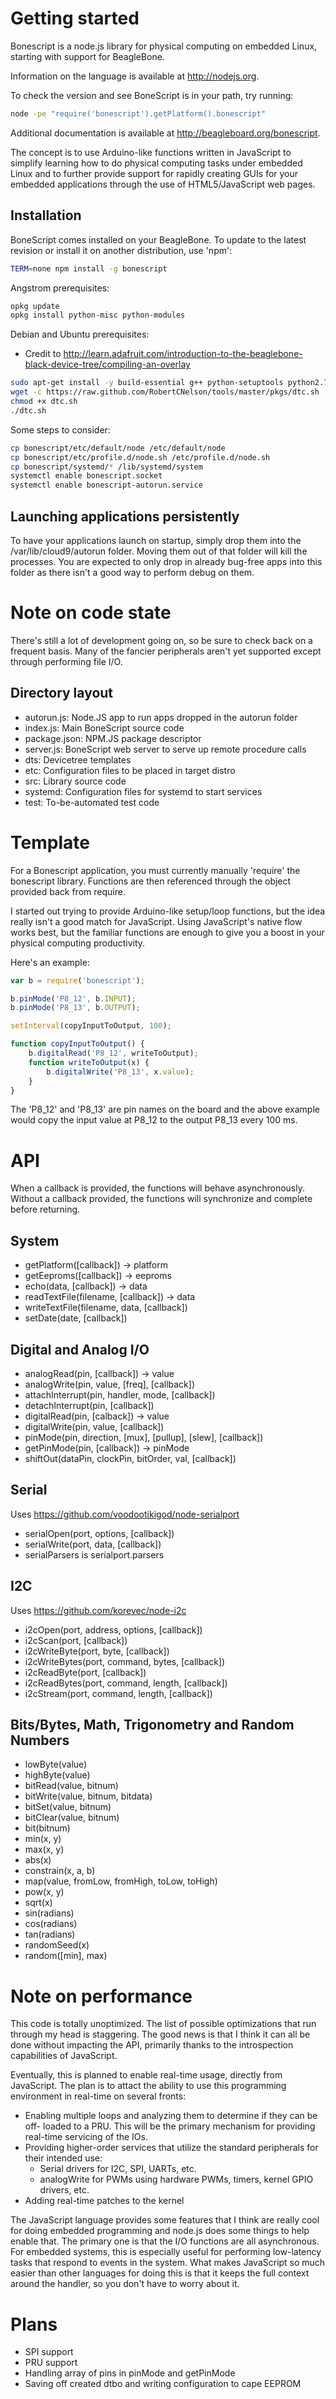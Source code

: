 Getting started
===============
Bonescript is a node.js library for physical computing on embedded Linux,
starting with support for BeagleBone.

Information on the language is available at http://nodejs.org.

To check the version and see BoneScript is in your path, try running:
````sh
node -pe "require('bonescript').getPlatform().bonescript"
````

Additional documentation is available at http://beagleboard.org/bonescript.

The concept is to use Arduino-like functions written in JavaScript to
simplify learning how to do physical computing tasks under embedded Linux
and to further provide support for rapidly creating GUIs for your embedded
applications through the use of HTML5/JavaScript web pages.


Installation
------------
BoneScript comes installed on your BeagleBone. To update
to the latest revision or install it on another distribution, use 'npm':

````sh
TERM=none npm install -g bonescript
````

Angstrom prerequisites:
````sh
opkg update
opkg install python-misc python-modules
````

Debian and Ubuntu prerequisites:
* Credit to http://learn.adafruit.com/introduction-to-the-beaglebone-black-device-tree/compiling-an-overlay
````sh
sudo apt-get install -y build-essential g++ python-setuptools python2.7-dev
wget -c https://raw.github.com/RobertCNelson/tools/master/pkgs/dtc.sh
chmod +x dtc.sh
./dtc.sh
````

Some steps to consider:
````sh
cp bonescript/etc/default/node /etc/default/node
cp bonescript/etc/profile.d/node.sh /etc/profile.d/node.sh
cp bonescript/systemd/* /lib/systemd/system
systemctl enable bonescript.socket
systemctl enable bonescript-autorun.service
````

Launching applications persistently
-----------------------------------
To have your applications launch on startup, simply drop them into the
/var/lib/cloud9/autorun folder.  Moving them out of that folder will kill
the processes.  You are expected to only drop in already bug-free apps into
this folder as there isn't a good way to perform debug on them.

Note on code state
==================
There's still a lot of development going on, so be sure to check back on a 
frequent basis.  Many of the fancier peripherals aren't yet supported
except through performing file I/O.

Directory layout
----------------
* autorun.js: Node.JS app to run apps dropped in the autorun folder
* index.js: Main BoneScript source code
* package.json: NPM.JS package descriptor
* server.js: BoneScript web server to serve up remote procedure calls
* dts: Devicetree templates
* etc: Configuration files to be placed in target distro
* src: Library source code
* systemd: Configuration files for systemd to start services
* test: To-be-automated test code

Template
========
For a Bonescript application, you must currently manually 'require' the
bonescript library.  Functions are then referenced through the object
provided back from require.

I started out trying to provide Arduino-like setup/loop functions, but the
idea really isn't a good match for JavaScript.  Using JavaScript's native
flow works best, but the familiar functions are enough to give you a boost
in your physical computing productivity.

Here's an example:

````javascript
var b = require('bonescript');

b.pinMode('P8_12', b.INPUT);
b.pinMode('P8_13', b.OUTPUT);

setInterval(copyInputToOutput, 100);

function copyInputToOutput() {
    b.digitalRead('P8_12', writeToOutput);
    function writeToOutput(x) {
        b.digitalWrite('P8_13', x.value);
    }
}
````

The 'P8\_12' and 'P8\_13' are pin names on the board and the above example
would copy the input value at P8\_12 to the output P8\_13 every 100 ms.


API
===
When a callback is provided, the functions will behave asynchronously.
Without a callback provided, the functions will synchronize and complete
before returning.

System
------
* getPlatform([callback]) -> platform
* getEeproms([callback]) -> eeproms
* echo(data, [callback]) -> data
* readTextFile(filename, [callback]) -> data
* writeTextFile(filename, data, [callback])
* setDate(date, [callback])

Digital and Analog I/O
----------------------
* analogRead(pin, [callback]) -> value
* analogWrite(pin, value, [freq], [callback])
* attachInterrupt(pin, handler, mode, [callback])
* detachInterrupt(pin, [callback])
* digitalRead(pin, [calback]) -> value
* digitalWrite(pin, value, [callback])
* pinMode(pin, direction, [mux], [pullup], [slew], [callback])
* getPinMode(pin, [callback]) -> pinMode
* shiftOut(dataPin, clockPin, bitOrder, val, [callback])

Serial
------
Uses https://github.com/voodootikigod/node-serialport
* serialOpen(port, options, [callback])
* serialWrite(port, data, [callback])
* serialParsers is serialport.parsers

I2C
---
Uses https://github.com/korevec/node-i2c
* i2cOpen(port, address, options, [callback])
* i2cScan(port, [callback])
* i2cWriteByte(port, byte, [callback])
* i2cWriteBytes(port, command, bytes, [callback])
* i2cReadByte(port, [callback])
* i2cReadBytes(port, command, length, [callback])
* i2cStream(port, command, length, [callback])

Bits/Bytes, Math, Trigonometry and Random Numbers
-------------------------------------------------
* lowByte(value)
* highByte(value)
* bitRead(value, bitnum)
* bitWrite(value, bitnum, bitdata) 
* bitSet(value, bitnum) 
* bitClear(value, bitnum) 
* bit(bitnum)
* min(x, y)
* max(x, y)
* abs(x)
* constrain(x, a, b)
* map(value, fromLow, fromHigh, toLow, toHigh)
* pow(x, y)
* sqrt(x)
* sin(radians)
* cos(radians)
* tan(radians)
* randomSeed(x)
* random([min], max)


Note on performance
===================
This code is totally unoptimized.  The list of possible optimizations that run
through my head is staggering.  The good news is that I think it can all be
done without impacting the API, primarily thanks to the introspection
capabilities of JavaScript.

Eventually, this is planned to enable real-time usage, directly from
JavaScript.  The plan is to attact the ability to use this programming environment
in real-time on several fronts:
* Enabling multiple loops and analyzing them to determine if they can be off-
  loaded to a PRU.  This will be the primary mechanism for providing real-time
  servicing of the IOs.
* Providing higher-order services that utilize the standard peripherals for
  their intended use:
  - Serial drivers for I2C, SPI, UARTs, etc.
  - analogWrite for PWMs using hardware PWMs, timers, kernel GPIO drivers, etc.
* Adding real-time patches to the kernel


The JavaScript language provides some features that I think are really cool
for doing embedded programming and node.js does some things to help enable
that.  The primary one is that the I/O functions are all asynchronous.  For
embedded systems, this is especially useful for performing low-latency tasks
that respond to events in the system.  What makes JavaScript so much easier
than other languages for doing this is that it keeps the full context around
the handler, so you don't have to worry about it.

Plans
=====
* SPI support
* PRU support
* Handling array of pins in pinMode and getPinMode
* Saving off created dtbo and writing configuration to cape EEPROM


